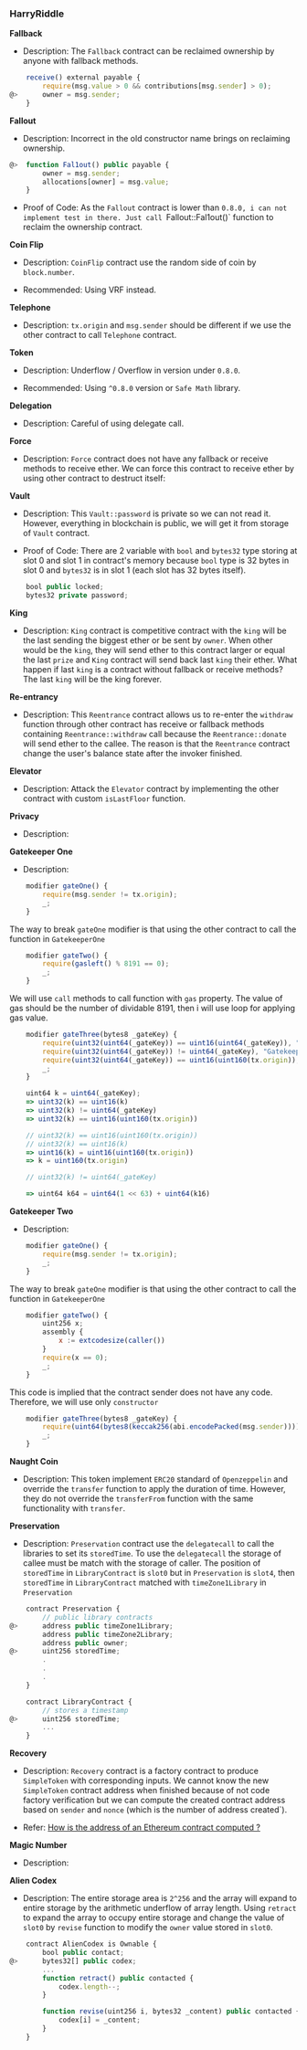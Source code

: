 ### HarryRiddle

**Fallback**

- Description: The `Fallback` contract can be reclaimed ownership by anyone with fallback methods.

```javascript
    receive() external payable {
        require(msg.value > 0 && contributions[msg.sender] > 0);
@>      owner = msg.sender;
    }
```

**Fallout**

- Description: Incorrect in the old constructor name brings on reclaiming ownership.

```javascript
@>  function Fal1out() public payable {
        owner = msg.sender;
        allocations[owner] = msg.value;
    }
```

- Proof of Code: As the `Fallout` contract is lower than `0.8.0, i can not implement test in there. Just call `Fallout::Fal1out()` function to reclaim the ownership contract.

**Coin Flip**

- Description: `CoinFlip` contract use the random side of coin by `block.number`.

- Recommended: Using VRF instead.

**Telephone**

- Description: `tx.origin` and `msg.sender` should be different if we use the other contract to call `Telephone` contract.

**Token**

- Description: Underflow / Overflow in version under `0.8.0`.

- Recommended: Using `^0.8.0` version or `Safe Math` library.

**Delegation**

- Description: Careful of using delegate call.

**Force**

- Description: `Force` contract does not have any fallback or receive methods to receive ether. We can force this contract to receive ether by using other contract to destruct itself:

**Vault**

- Description: This `Vault::password` is private so we can not read it. However, everything in blockchain is public, we will get it from storage of `Vault` contract.

- Proof of Code: There are 2 variable with `bool` and `bytes32` type storing at slot 0 and slot 1 in contract's memory because `bool` type is 32 bytes in slot 0 and `bytes32` is in slot 1 (each slot has 32 bytes itself).

```javascript
    bool public locked;
    bytes32 private password;
```

**King**

- Description: `King` contract is competitive contract with the `king` will be the last sending the biggest ether or be sent by `owner`. When other would be the `king`, they will send ether to this contract larger or equal the last `prize` and `King` contract will send back last `king` their ether. What happen if last `king` is a contract without fallback or receive methods? The last `king` will be the king forever.

**Re-entrancy**

- Description: This `Reentrance` contract allows us to re-enter the `withdraw` function through other contract has receive or fallback methods containing `Reentrance::withdraw` call because the `Reentrance::donate` will send ether to the callee. The reason is that the `Reentrance` contract change the user's balance state after the invoker finished.

**Elevator**

- Description: Attack the `Elevator` contract by implementing the other contract with custom `isLastFloor` function.

**Privacy**

- Description:

**Gatekeeper One**

- Description:

```javascript
    modifier gateOne() {
        require(msg.sender != tx.origin);
        _;
    }
```

The way to break `gateOne` modifier is that using the other contract to call the function in `GatekeeperOne`

```javascript
    modifier gateTwo() {
        require(gasleft() % 8191 == 0);
        _;
    }
```

We will use `call` methods to call function with `gas` property. The value of gas should be the number of dividable 8191, then i will use loop for applying gas value.

```javascript
    modifier gateThree(bytes8 _gateKey) {
        require(uint32(uint64(_gateKey)) == uint16(uint64(_gateKey)), "GatekeeperOne: invalid gateThree part one");
        require(uint32(uint64(_gateKey)) != uint64(_gateKey), "GatekeeperOne: invalid gateThree part two");
        require(uint32(uint64(_gateKey)) == uint16(uint160(tx.origin)), "GatekeeperOne: invalid gateThree part three");
        _;
    }
```

```javascript
    uint64 k = uint64(_gateKey);
    => uint32(k) == uint16(k)
    => uint32(k) != uint64(_gateKey)
    => uint32(k) == uint16(uint160(tx.origin))

    // uint32(k) == uint16(uint160(tx.origin))
    // uint32(k) == uint16(k)
    => uint16(k) = uint16(uint160(tx.origin))
    => k = uint160(tx.origin)

    // uint32(k) != uint64(_gateKey)

    => uint64 k64 = uint64(1 << 63) + uint64(k16)
```

**Gatekeeper Two**

- Description:

```javascript
    modifier gateOne() {
        require(msg.sender != tx.origin);
        _;
    }
```

The way to break `gateOne` modifier is that using the other contract to call the function in `GatekeeperOne`

```javascript
    modifier gateTwo() {
        uint256 x;
        assembly {
            x := extcodesize(caller())
        }
        require(x == 0);
        _;
    }
```

This code is implied that the contract sender does not have any code. Therefore, we will use only `constructor`

```javascript
    modifier gateThree(bytes8 _gateKey) {
        require(uint64(bytes8(keccak256(abi.encodePacked(msg.sender)))) ^ uint64(_gateKey) == type(uint64).max);
        _;
    }
```

**Naught Coin**

- Description: This token implement `ERC20` standard of `Openzeppelin` and override the `transfer` function to apply the duration of time. However, they do not override the `transferFrom` function with the same functionality with `transfer`.

**Preservation**

- Description: `Preservation` contract use the `delegatecall` to call the libraries to set its `storedTime`. To use the `delegatecall` the storage of callee must be match with the storage of caller. The position of `storedTime` in `LibraryContract` is `slot0` but in `Preservation` is `slot4`, then `storedTime` in `LibraryContract` matched with `timeZone1Library` in `Preservation`

```javascript
    contract Preservation {
        // public library contracts
@>      address public timeZone1Library;
        address public timeZone2Library;
        address public owner;
@>      uint256 storedTime;
        .
        .
        .
    }

    contract LibraryContract {
        // stores a timestamp
@>      uint256 storedTime;
        ...
    }
```

**Recovery**

- Description: `Recovery` contract is a factory contract to produce `SimpleToken` with corresponding inputs. We cannot know the new `SimpleToken` contract address when finished because of not code factory verification but we can compute the created contract address based on `sender` and `nonce` (which is the number of address created`).

- Refer: [How is the address of an Ethereum contract computed ?](https://ethereum.stackexchange.com/questions/760/how-is-the-address-of-an-ethereum-contract-computed)

**Magic Number**

- Description:

**Alien Codex**

- Description: The entire storage area is `2^256` and the array will expand to entire storage by the arithmetic underflow of array length. Using `retract` to expand the array to occupy entire storage and change the value of `slot0` by `revise` function to modify the `owner` value stored in `slot0`.

```javascript
    contract AlienCodex is Ownable {
        bool public contact;
@>      bytes32[] public codex;
        ...
        function retract() public contacted {
            codex.length--;
        }

        function revise(uint256 i, bytes32 _content) public contacted {
            codex[i] = _content;
        }
    }
```
